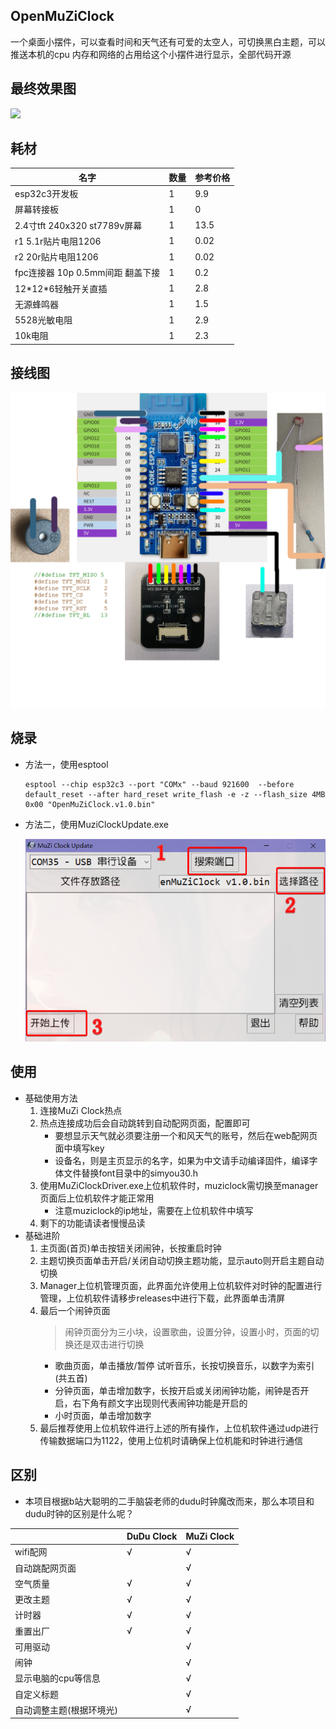 ## OpenMuZiClock
一个桌面小摆件，可以查看时间和天气还有可爱的太空人，可切换黑白主题，可以推送本机的cpu 内存和网络的占用给这个小摆件进行显示，全部代码开源
## 最终效果图

![](https://github.com/lzq-hopego/muziclock/raw/main/demo/demo1.jpg)

## 耗材
|名字|数量|参考价格|
|---|---|--|
|esp32c3开发板|1|9.9|
|屏幕转接板|1|0|
|2.4寸tft 240x320 st7789v屏幕|1|13.5|
|r1  5.1r贴片电阻1206|1|0.02|
|r2  20r贴片电阻1206|1|0.02|
|fpc连接器 10p 0.5mm间距 翻盖下接|1|0.2|
|12\*12\*6轻触开关直插|1|2.8|
|无源蜂鸣器|1|1.5|
|5528光敏电阻|1|2.9|
|10k电阻|1|2.3|

## 接线图

![](https://github.com/lzq-hopego/OpenMuZiClock/raw/main/demo/connection.png)

## 烧录
- 方法一，使用esptool
  ```
  esptool --chip esp32c3 --port "COMx" --baud 921600  --before default_reset --after hard_reset write_flash -e -z --flash_size 4MB 0x00 "OpenMuZiClock.v1.0.bin"
  ```
- 方法二，使用MuziClockUpdate.exe

  ![](https://github.com/lzq-hopego/OpenMuZiClock/raw/main/demo/upload.png)


## 使用
- 基础使用方法
  1. 连接MuZi Clock热点
  2. 热点连接成功后会自动跳转到自动配网页面，配置即可
     - 要想显示天气就必须要注册一个和风天气的账号，然后在web配网页面中填写key
     - 设备名，则是主页显示的名字，如果为中文请手动编译固件，编译字体文件替换font目录中的simyou30.h
  3. 使用MuZiClockDriver.exe上位机软件时，muziclock需切换至manager页面后上位机软件才能正常用
     - 注意muziclock的ip地址，需要在上位机软件中填写
  4. 剩下的功能请读者慢慢品读
- 基础进阶
  1. 主页面(首页)单击按钮关闭闹钟，长按重启时钟
  2. 主题切换页面单击开启/关闭自动切换主题功能，显示auto则开启主题自动切换
  3. Manager上位机管理页面，此界面允许使用上位机软件对时钟的配置进行管理，上位机软件请移步releases中进行下载，此界面单击清屏
  4. 最后一个闹钟页面
     > 闹钟页面分为三小块，设置歌曲，设置分钟，设置小时，页面的切换还是双击进行切换
     - 歌曲页面，单击播放/暂停 试听音乐，长按切换音乐，以数字为索引(共五首)
     - 分钟页面，单击增加数字，长按开启或关闭闹钟功能，闹钟是否开启，右下角有颜文字出现则代表闹钟功能是开启的
     - 小时页面，单击增加数字
  5. 最后推荐使用上位机软件进行上述的所有操作，上位机软件通过udp进行传输数据端口为1122，使用上位机时请确保上位机能和时钟进行通信


## 区别
- 本项目根据b站大聪明的二手脑袋老师的dudu时钟魔改而来，那么本项目和dudu时钟的区别是什么呢？

||DuDu Clock|MuZi Clock|
|---|- |- |
|wifi配网 | √ | √ |
|自动跳配网页面 |  | √ |
|空气质量 | √ | √ |
|更改主题 | √ | √ |
|计时器 | √ | √ |
|重置出厂 | √ | √ |
|可用驱动 |  | √ |
|闹钟 |  | √ |
|显示电脑的cpu等信息 |  | √ |
|自定义标题 |  | √ |
|自动调整主题(根据环境光) |  | √ |

